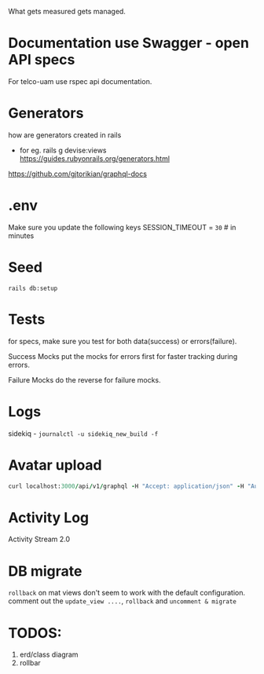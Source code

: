 What gets measured gets managed.

# Documentation use Swagger - open API specs

For telco-uam  use rspec api documentation. 

# Generators 
 how are generators created in rails
- for eg. rails g devise:views
  https://guides.rubyonrails.org/generators.html


https://github.com/gjtorikian/graphql-docs

# .env

Make sure you update the following keys
SESSION_TIMEOUT = `30` # in minutes

# Seed
`rails db:setup`


# Tests

for specs, make sure you test for both data(success) or errors(failure).

Success Mocks
put the mocks for errors first for faster tracking during errors.

Failure Mocks
do the reverse for failure mocks.

# Logs

sidekiq - `journalctl -u sidekiq_new_build -f`

# Avatar upload

```ruby
curl localhost:3000/api/v1/graphql -H "Accept: application/json" -H "Authorization: Bearer eyJhbGciOiJIUzI1NiJ9.eyJqdGkiOiI3OTA2ZmM0ZS04YTA5LTQ2YmEtOTE3YS05M2M4ZDY5ZjZiYmEiLCJzdWIiOiI1YTVmYmI0NS0zYmE2LTQzMDgtODlkYy01NTYzNjc1Nzc5ZWEiLCJzY3AiOiJ1c2VyIiwiYXVkIjpudWxsLCJpYXQiOjE2MTk2Mjk2MjksImV4cCI6MTYxOTYzMzIyOX0.k-OYoMA31JsMf-8L2FflBzXFv2poCYxV_N5J_Hkf6W0``" -F operations='{ "query": "mutation (\$avatar: Upload!) { uploadAvatar(input: { avatar: \$avatar }) { user { profile {avatarUrl} } } }", "variables": { "avatar": null} }' -F map='{ "0": ["variables.avatar"] }' -F 0=@spec/files/matrix.jpeg
```


# Activity Log

Activity Stream 2.0

# DB migrate

`rollback` on mat views don't seem to work with the default configuration. comment out the `update_view ....`, `rollback` and `uncomment & migrate`

# TODOS:

1. erd/class diagram
2. rollbar